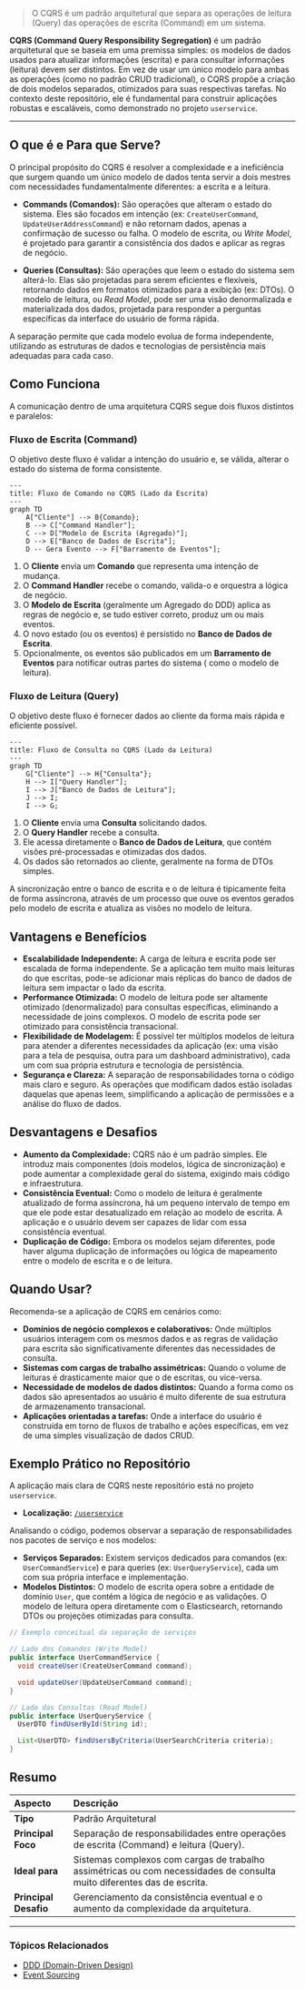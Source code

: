 > O CQRS é um padrão arquitetural que separa as operações de leitura (Query) das operações de escrita (Command) em um
> sistema.

**CQRS (Command Query Responsibility Segregation)** é um padrão arquitetural que se baseia em uma premissa simples: os
modelos de dados usados para atualizar informações (escrita) e para consultar informações (leitura) devem ser distintos.
Em vez de usar um único modelo para ambas as operações (como no padrão CRUD tradicional), o CQRS propõe a criação de
dois modelos separados, otimizados para suas respectivas tarefas. No contexto deste repositório, ele é fundamental para
construir aplicações robustas e escaláveis, como demonstrado no projeto `userservice`.

---

## O que é e Para que Serve?

O principal propósito do CQRS é resolver a complexidade e a ineficiência que surgem quando um único modelo de dados
tenta servir a dois mestres com necessidades fundamentalmente diferentes: a escrita e a leitura.

* **Commands (Comandos):** São operações que alteram o estado do sistema. Eles são focados em intenção (ex:
  `CreateUserCommand`, `UpdateUserAddressCommand`) e não retornam dados, apenas a confirmação de sucesso ou falha. O
  modelo de escrita, ou *Write Model*, é projetado para garantir a consistência dos dados e aplicar as regras de
  negócio.

* **Queries (Consultas):** São operações que leem o estado do sistema sem alterá-lo. Elas são projetadas para serem
  eficientes e flexíveis, retornando dados em formatos otimizados para a exibição (ex: DTOs). O modelo de leitura, ou
  *Read Model*, pode ser uma visão denormalizada e materializada dos dados, projetada para responder a perguntas
  específicas da interface do usuário de forma rápida.

A separação permite que cada modelo evolua de forma independente, utilizando as estruturas de dados e tecnologias de
persistência mais adequadas para cada caso.

## Como Funciona

A comunicação dentro de uma arquitetura CQRS segue dois fluxos distintos e paralelos:

### Fluxo de Escrita (Command)

O objetivo deste fluxo é validar a intenção do usuário e, se válida, alterar o estado do sistema de forma consistente.

```mermaid
---
title: Fluxo de Comando no CQRS (Lado da Escrita)
---
graph TD
    A["Cliente"] --> B{Comando};
    B --> C["Command Handler"];
    C --> D["Modelo de Escrita (Agregado)"];
    D --> E["Banco de Dados de Escrita"];
    D -- Gera Evento --> F["Barramento de Eventos"];
```

1. O **Cliente** envia um **Comando** que representa uma intenção de mudança.
2. O **Command Handler** recebe o comando, valida-o e orquestra a lógica de negócio.
3. O **Modelo de Escrita** (geralmente um Agregado do DDD) aplica as regras de negócio e, se tudo estiver correto,
   produz um ou mais eventos.
4. O novo estado (ou os eventos) é persistido no **Banco de Dados de Escrita**.
5. Opcionalmente, os eventos são publicados em um **Barramento de Eventos** para notificar outras partes do sistema (
   como o modelo de leitura).

### Fluxo de Leitura (Query)

O objetivo deste fluxo é fornecer dados ao cliente da forma mais rápida e eficiente possível.

```mermaid
---
title: Fluxo de Consulta no CQRS (Lado da Leitura)
---
graph TD
    G["Cliente"] --> H{"Consulta"};
    H --> I["Query Handler"];
    I --> J["Banco de Dados de Leitura"];
    J --> I;
    I --> G;
```

1. O **Cliente** envia uma **Consulta** solicitando dados.
2. O **Query Handler** recebe a consulta.
3. Ele acessa diretamente o **Banco de Dados de Leitura**, que contém visões pré-processadas e otimizadas dos dados.
4. Os dados são retornados ao cliente, geralmente na forma de DTOs simples.

A sincronização entre o banco de escrita e o de leitura é tipicamente feita de forma assíncrona, através de um processo
que ouve os eventos gerados pelo modelo de escrita e atualiza as visões no modelo de leitura.

## Vantagens e Benefícios

* **Escalabilidade Independente:** A carga de leitura e escrita pode ser escalada de forma independente. Se a aplicação
  tem muito mais leituras do que escritas, pode-se adicionar mais réplicas do banco de dados de leitura sem impactar o
  lado da escrita.
* **Performance Otimizada:** O modelo de leitura pode ser altamente otimizado (denormalizado) para consultas
  específicas, eliminando a necessidade de joins complexos. O modelo de escrita pode ser otimizado para consistência
  transacional.
* **Flexibilidade de Modelagem:** É possível ter múltiplos modelos de leitura para atender a diferentes necessidades da
  aplicação (ex: uma visão para a tela de pesquisa, outra para um dashboard administrativo), cada um com sua própria
  estrutura e tecnologia de persistência.
* **Segurança e Clareza:** A separação de responsabilidades torna o código mais claro e seguro. As operações que
  modificam dados estão isoladas daquelas que apenas leem, simplificando a aplicação de permissões e a análise do fluxo
  de dados.

## Desvantagens e Desafios

* **Aumento da Complexidade:** CQRS não é um padrão simples. Ele introduz mais componentes (dois modelos, lógica de
  sincronização) e pode aumentar a complexidade geral do sistema, exigindo mais código e infraestrutura.
* **Consistência Eventual:** Como o modelo de leitura é geralmente atualizado de forma assíncrona, há um pequeno
  intervalo de tempo em que ele pode estar desatualizado em relação ao modelo de escrita. A aplicação e o usuário devem
  ser capazes de lidar com essa consistência eventual.
* **Duplicação de Código:** Embora os modelos sejam diferentes, pode haver alguma duplicação de informações ou lógica de
  mapeamento entre o modelo de escrita e o de leitura.

## Quando Usar?

Recomenda-se a aplicação de CQRS em cenários como:

* **Domínios de negócio complexos e colaborativos:** Onde múltiplos usuários interagem com os mesmos dados e as regras
  de validação para escrita são significativamente diferentes das necessidades de consulta.
* **Sistemas com cargas de trabalho assimétricas:** Quando o volume de leituras é drasticamente maior que o de escritas,
  ou vice-versa.
* **Necessidade de modelos de dados distintos:** Quando a forma como os dados são apresentados ao usuário é muito
  diferente de sua estrutura de armazenamento transacional.
* **Aplicações orientadas a tarefas:** Onde a interface do usuário é construída em torno de fluxos de trabalho e ações
  específicas, em vez de uma simples visualização de dados CRUD.

## Exemplo Prático no Repositório

A aplicação mais clara de CQRS neste repositório está no projeto `userservice`.

* **Localização:** [`/userservice`](https://github.com/JulianeMaran32/SoftwareArchitecture/tree/main/userservice)

Analisando o código, podemos observar a separação de responsabilidades nos pacotes de serviço e nos modelos:

* **Serviços Separados:** Existem serviços dedicados para comandos (ex: `UserCommandService`) e para queries (ex:
  `UserQueryService`), cada um com sua própria interface e implementação.
* **Modelos Distintos:** O modelo de escrita opera sobre a entidade de domínio `User`, que contém a lógica de negócio e
  as validações. O modelo de leitura opera diretamente com o Elasticsearch, retornando DTOs ou projeções otimizadas para
  consulta.

```java
// Exemplo conceitual da separação de serviços

// Lado dos Comandos (Write Model)
public interface UserCommandService {
  void createUser(CreateUserCommand command);

  void updateUser(UpdateUserCommand command);
}

// Lado das Consultas (Read Model)
public interface UserQueryService {
  UserDTO findUserById(String id);

  List<UserDTO> findUsersByCriteria(UserSearchCriteria criteria);
}
```

## Resumo

| Aspecto               | Descrição                                                                                                               |
|:----------------------|:------------------------------------------------------------------------------------------------------------------------|
| **Tipo**              | Padrão Arquitetural                                                                                                     |
| **Principal Foco**    | Separação de responsabilidades entre operações de escrita (Command) e leitura (Query).                                  |
| **Ideal para**        | Sistemas complexos com cargas de trabalho assimétricas ou com necessidades de consulta muito diferentes das de escrita. |
| **Principal Desafio** | Gerenciamento da consistência eventual e o aumento da complexidade da arquitetura.                                      |

---

### Tópicos Relacionados

* [DDD (Domain-Driven Design)](DDD-(Domain-Driven-Design))
* [Event Sourcing](Event-Sourcing)
